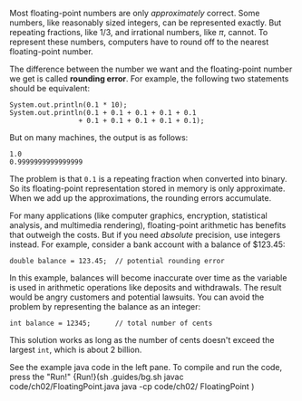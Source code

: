 Most floating-point numbers are only *approximately* correct. Some numbers, like reasonably sized integers, can be represented exactly. But repeating fractions, like $1/3$, and irrational numbers, like $\pi$, cannot. To represent these numbers, computers have to round off to the nearest floating-point number.



The difference between the number we want and the floating-point number we get is called **rounding error**. For example, the following two statements should be equivalent:

```code
System.out.println(0.1 * 10);
System.out.println(0.1 + 0.1 + 0.1 + 0.1 + 0.1
                 + 0.1 + 0.1 + 0.1 + 0.1 + 0.1);
```

But on many machines, the output is as follows:

```code
1.0
0.9999999999999999
```

The problem is that `0.1` is a repeating fraction when converted into binary. So its floating-point representation stored in memory is only approximate. When we add up the approximations, the rounding errors accumulate.

For many applications (like computer graphics, encryption, statistical analysis, and multimedia rendering), floating-point arithmetic has benefits that outweigh the costs. But if you need *absolute* precision, use integers instead. For example, consider a bank account with a balance of <span>\$</span>123.45:

```code
double balance = 123.45;  // potential rounding error
```

In this example, balances will become inaccurate over time as the variable is used in arithmetic operations like deposits and withdrawals. The result would be angry customers and potential lawsuits. You can avoid the problem by representing the balance as an integer:

```code
int balance = 12345;      // total number of cents
```


This solution works as long as the number of cents doesn't exceed the largest `int`, which is about 2 billion.

See the example java code in the left pane. To compile and run the code, press the "Run!"
{Run!}(sh .guides/bg.sh javac code/ch02/FloatingPoint.java java -cp code/ch02/ FloatingPoint )
